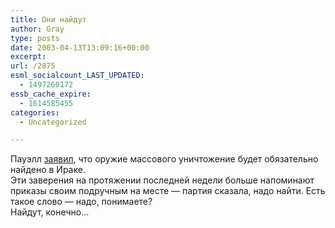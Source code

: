```yaml
---
title: Они найдут
author: Gray
type: posts
date: 2003-04-13T13:09:16+00:00
excerpt:
url: /2875
esml_socialcount_LAST_UPDATED:
  - 1497260172
essb_cache_expire:
  - 1614585455
categories:
  - Uncategorized

---
```








Пауэлл <a href="http://news.bbc.co.uk/2/hi/middle_east/2943871.stm" target="_blank">заявил</a>, что оружие массового уничтожение будет обязательно найдено в Ираке.  
Эти заверения на протяжении последней недели больше напоминают приказы своим подручным на месте &#8212; партия сказала, надо найти. Есть такое слово &#8212; надо, понимаете?  
Найдут, конечно&#8230;